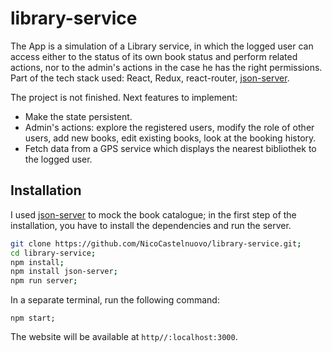 # library-service

The App is a simulation of a Library service, in which the logged user can access either to the status of its own book status and perform related actions, nor to the admin's actions in the case he has the right permissions. Part of the tech stack used: React, Redux, react-router, [json-server](https://github.com/typicode/json-server).

The project is not finished. Next features to implement:
- Make the state persistent.
- Admin's actions: explore the registered users, modify the role of other users, add new books, edit existing books, look at the booking history.
- Fetch data from a GPS service which displays the nearest bibliothek to the logged user.

## Installation
I used [json-server](https://github.com/typicode/json-server) to mock the book catalogue; in the first step of the installation, you have to install the dependencies and run the server.
```bash
git clone https://github.com/NicoCastelnuovo/library-service.git;
cd library-service;
npm install;
npm install json-server;
npm run server;
```
In a separate terminal, run the following command:
```
npm start;
```
The website will be available at `http//:localhost:3000`.

